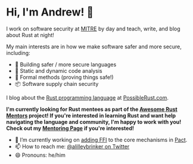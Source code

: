 # Hi, I'm Andrew! :wave:

I work on software security at [MITRE][mitre] by day and teach, write, and blog about Rust at night!

My main interests are in how we make software safer and more secure, including:

* :speech_balloon: Building safer / more secure languages
* :mag_right: Static and dynamic code analysis
* :scroll: Formal methods (proving things safe!)
* :package: Software supply chain security

I blog about the [Rust programming language][rust] at [PossibleRust.com][poss].

__I'm currently looking for Rust mentees as part of the [Awesome Rust Mentors][mentor] project!
If you're interested in learning Rust and want help navigating the language and community, I'm
happy to work with you! Check out my [Mentoring Page][mentoring_page] if you're interested!__

- 🔭 I’m currently working on [adding FFI][ffi] to the core mechanisms in [Pact][pact].
- 📫 How to reach me: [@alilleybrinker on Twitter][twitter]
- 😄 Pronouns: he/him

[mitre]: https://mitre.org
[rust]: https://rust-lang.org
[poss]: https://www.possiblerust.com
[mentor]: https://rustbeginners.github.io/awesome-rust-mentors/
[twitter]: https://twitter.com/alilleybrinker
[mentoring_page]: https://github.com/alilleybrinker/alilleybrinker/blob/master/MENTORING.md
[pact]: https://pact.io/
[ffi]: https://github.com/mitre/pact-reference/tree/pact_matching_ffi

<!--
**alilleybrinker/alilleybrinker** is a ✨ _special_ ✨ repository because its `README.md` (this file) appears on your GitHub profile.

Here are some ideas to get you started:

- 🔭 I’m currently working on ...
- 🌱 I’m currently learning ...
- 👯 I’m looking to collaborate on ...
- 🤔 I’m looking for help with ...
- 💬 Ask me about ...
- 📫 How to reach me: ...
- 😄 Pronouns: ...
- ⚡ Fun fact: ...
-->
